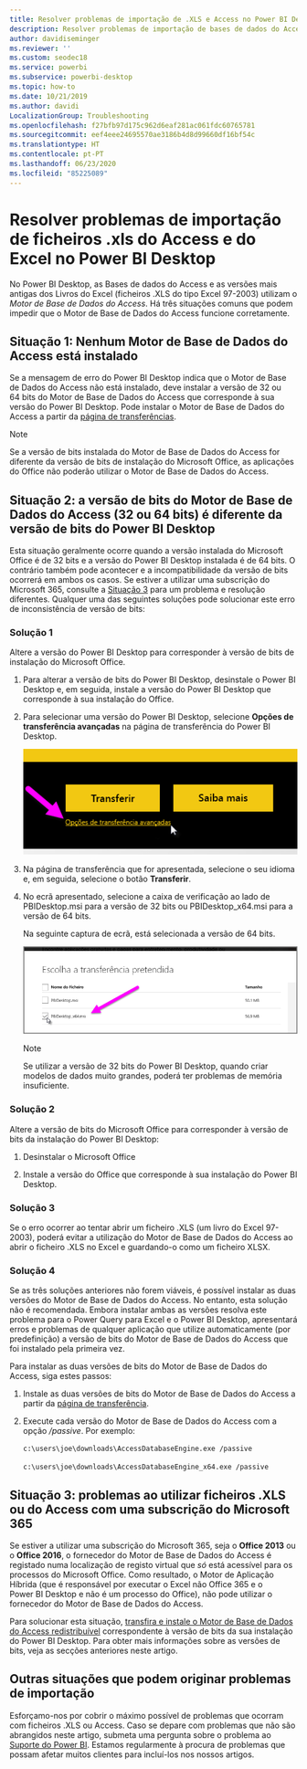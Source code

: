 ```yaml
---
title: Resolver problemas de importação de .XLS e Access no Power BI Desktop
description: Resolver problemas de importação de bases de dados do Access e folhas de cálculo .XLS no Power BI Desktop e Power Query
author: davidiseminger
ms.reviewer: ''
ms.custom: seodec18
ms.service: powerbi
ms.subservice: powerbi-desktop
ms.topic: how-to
ms.date: 10/21/2019
ms.author: davidi
LocalizationGroup: Troubleshooting
ms.openlocfilehash: f27bfb97d175c962d6eaf281ac061fdc60765781
ms.sourcegitcommit: eef4eee24695570ae3186b4d8d99660df16bf54c
ms.translationtype: HT
ms.contentlocale: pt-PT
ms.lasthandoff: 06/23/2020
ms.locfileid: "85225089"
---
```

# <a name="troubleshoot-importing-access-and-excel-xls-files-in-power-bi-desktop"></a>Resolver problemas de importação de ficheiros .xls do Access e do Excel no Power BI Desktop

No Power BI Desktop, as Bases de dados do Access e as versões mais antigas dos Livros do Excel (ficheiros .XLS do tipo Excel 97-2003) utilizam o *Motor de Base de Dados do Access*. Há três situações comuns que podem impedir que o Motor de Base de Dados do Access funcione corretamente.

## <a name="situation-1-no-access-database-engine-is-installed"></a>Situação 1: Nenhum Motor de Base de Dados do Access está instalado

Se a mensagem de erro do Power BI Desktop indica que o Motor de Base de Dados do Access não está instalado, deve instalar a versão de 32 ou 64 bits do Motor de Base de Dados do Access que corresponde à sua versão do Power BI Desktop. Pode instalar o Motor de Base de Dados do Access a partir da [página de transferências](https://www.microsoft.com/download/details.aspx?id=13255).

>[!NOTE]
>Se a versão de bits instalada do Motor de Base de Dados do Access for diferente da versão de bits de instalação do Microsoft Office, as aplicações do Office não poderão utilizar o Motor de Base de Dados do Access.

## <a name="situation-2-the-access-database-engine-bit-version-32-bit-or-64-bit-is-different-from-your-power-bi-desktop-bit-version"></a>Situação 2: a versão de bits do Motor de Base de Dados do Access (32 ou 64 bits) é diferente da versão de bits do Power BI Desktop

Esta situação geralmente ocorre quando a versão instalada do Microsoft Office é de 32 bits e a versão do Power BI Desktop instalada é de 64 bits. O contrário também pode acontecer e a incompatibilidade da versão de bits ocorrerá em ambos os casos. Se estiver a utilizar uma subscrição do Microsoft 365, consulte a [Situação 3](#situation-3-trouble-using-access-or-xls-files-with-a-microsoft-365-subscription) para um problema e resolução diferentes. Qualquer uma das seguintes soluções pode solucionar este erro de inconsistência de versão de bits:

### <a name="solution-1"></a>Solução 1

Altere a versão do Power BI Desktop para corresponder à versão de bits de instalação do Microsoft Office. 

1. Para alterar a versão de bits do Power BI Desktop, desinstale o Power BI Desktop e, em seguida, instale a versão do Power BI Desktop que corresponde à sua instalação do Office. 

1. Para selecionar uma versão do Power BI Desktop, selecione **Opções de transferência avançadas** na página de transferência do Power BI Desktop.
   
   ![Opções de transferência avançadas na página de transferência do Power BI Desktop](media/desktop-access-database-errors/desktop-access-errors-1.png)
   
1. Na página de transferência que for apresentada, selecione o seu idioma e, em seguida, selecione o botão **Transferir**. 
 
1. No ecrã apresentado, selecione a caixa de verificação ao lado de PBIDesktop.msi para a versão de 32 bits ou PBIDesktop_x64.msi para a versão de 64 bits. 

   Na seguinte captura de ecrã, está selecionada a versão de 64 bits.
   
   ![Escolher o tipo de transferência do Power BI Desktop](media/desktop-access-database-errors/desktop-access-errors-2.png)
   
   >[!NOTE]
   >Se utilizar a versão de 32 bits do Power BI Desktop, quando criar modelos de dados muito grandes, poderá ter problemas de memória insuficiente.

### <a name="solution-2"></a>Solução 2

Altere a versão de bits do Microsoft Office para corresponder à versão de bits da instalação do Power BI Desktop:

1. Desinstalar o Microsoft Office

2. Instale a versão do Office que corresponde à sua instalação do Power BI Desktop.

### <a name="solution-3"></a>Solução 3

Se o erro ocorrer ao tentar abrir um ficheiro .XLS (um livro do Excel 97-2003), poderá evitar a utilização do Motor de Base de Dados do Access ao abrir o ficheiro .XLS no Excel e guardando-o como um ficheiro XLSX.

### <a name="solution-4"></a>Solução 4

Se as três soluções anteriores não forem viáveis, é possível instalar as duas versões do Motor de Base de Dados do Access. No entanto, esta solução não é recomendada. Embora instalar ambas as versões resolva este problema para o Power Query para Excel e o Power BI Desktop, apresentará erros e problemas de qualquer aplicação que utilize automaticamente (por predefinição) a versão de bits do Motor de Base de Dados do Access que foi instalado pela primeira vez. 

Para instalar as duas versões de bits do Motor de Base de Dados do Access, siga estes passos:

1. Instale as duas versões de bits do Motor de Base de Dados do Access a partir da [página de transferência](https://www.microsoft.com/download/details.aspx?id=13255). 

1. Execute cada versão do Motor de Base de Dados do Access com a opção */passive*. Por exemplo:
   
       c:\users\joe\downloads\AccessDatabaseEngine.exe /passive
   
       c:\users\joe\downloads\AccessDatabaseEngine_x64.exe /passive

## <a name="situation-3-trouble-using-access-or-xls-files-with-a-microsoft-365-subscription"></a>Situação 3: problemas ao utilizar ficheiros .XLS ou do Access com uma subscrição do Microsoft 365

Se estiver a utilizar uma subscrição do Microsoft 365, seja o **Office 2013** ou o **Office 2016**, o fornecedor do Motor de Base de Dados do Access é registado numa localização de registo virtual que *só* está acessível para os processos do Microsoft Office. Como resultado, o Motor de Aplicação Híbrida (que é responsável por executar o Excel não Office 365 e o Power BI Desktop e não é um processo do Office), não pode utilizar o fornecedor do Motor de Base de Dados do Access.

Para solucionar esta situação, [transfira e instale o Motor de Base de Dados do Access redistribuível](https://www.microsoft.com/download/details.aspx?id=13255) correspondente à versão de bits da sua instalação do Power BI Desktop. Para obter mais informações sobre as versões de bits, veja as secções anteriores neste artigo.

## <a name="other-situations-that-can-cause-import-issues"></a>Outras situações que podem originar problemas de importação

Esforçamo-nos por cobrir o máximo possível de problemas que ocorram com ficheiros .XLS ou Access. Caso se depare com problemas que não são abrangidos neste artigo, submeta uma pergunta sobre o problema ao [Suporte do Power BI](https://powerbi.microsoft.com/support/). Estamos regularmente à procura de problemas que possam afetar muitos clientes para incluí-los nos nossos artigos.

